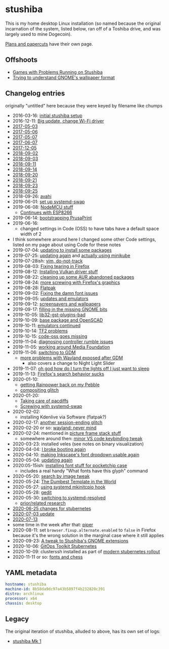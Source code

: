 # stushiba

This is my home desktop Linux installation (so named because the original incarnation of the system, listed below, ran off of a Toshiba drive, and was largely used to mine Dogecoin).

[Plans and papercuts](9yv11-w8dmg-yp984-pfe6y-x68g9) have their own page.

## Offshoots

- [Games with Problems Running on Stushiba](mawap-4ypk1-0vaw7-ye1fx-357ce)
- [Trying to understand GNOME's wallpaper format](sp2gx-gaf00-rj8h9-c68as-5sjw4)

## Changelog entries

originally "untitled" here because they were keyed by filename like chumps

- 2016-03-16: [initial stushiba setup](nm0ss-y34z1-m19jc-ab1q6-epb4k)
- 2016-12-11: [Big update, change Wi-Fi driver](kdch5-c83vr-my9s7-hdxcq-wdbmf)
- [2017-05-03](xwgvm-pcnhj-c68c0-2fxm5-71erp)
- [2017-05-06](axy6e-bqb32-629qs-3v6ky-0wh01)
- [2017-05-07](vpv4b-6x170-gra39-159wf-vkasx)
- [2017-06-07](44haw-y7jwx-4399k-r0bmp-2yv2z)
- [2017-12-05](146z8-bn40b-zm8c7-wfgpf-5m1pp)
- [2018-09-02](4vxj8-e45kh-x590r-av19c-dt8yp)
- [2018-09-03](5nbe1-25rgn-x98pj-xx3qh-mx5cr)
- [2018-09-11](jxqec-pv4av-cd9wm-9h3e2-2ft81)
- [2018-09-14](ayeyx-6pyza-419ax-fcyk4-7krc5)
- [2018-09-20](7g508-1z3e1-q887c-2spxr-0hc3x)
- [2018-09-21](teg46-fe1sa-gy8t8-v3b5z-87z4v)
- [2018-09-23](zt4xn-snmwn-4w9dy-anwac-735tv)
- [2018-09-25](yw23z-cqmd6-4a9q1-w5xee-g8ac1)
- 2018-09-26: [avahi](2kaps-t7y41-yb8k2-yr6x0-vfpms)
- 2019-06-01: [set up systemd-swap](c7wxa-v03pk-4w9nk-a02yb-k37mj)
- 2019-06-08: [NodeMCU stuff](qjmq0-8n0xw-8c81v-vsqhs-85jmd)
  - [Continues with ESP8266](tn2pt-0fmbp-8n9ca-w1367-961je)
- 2019-06-14: [bootstrapping PrusaPrint](y0zxq-9b37m-8s88k-kzmda-45zat)
- 2019-06-16:
  - changed settings in Code (OSS) to have tabs have a default space width of 2
- I think somewhere around here I changed some other Code settings, listed on my page about using Code for these notes
- 2019-07-04: [updating to install some packages](8zjxj-wr440-pm9jk-1kta0-7qnr3)
- 2019-07-25: [updating again](he0e0-fhgwt-wpaws-acjgw-t5c41) and [actually using minikube](zrb4b-qp2zj-0pa6e-7azbg-cfr5f)
- 2019-07-28ish: [vim, do-not-track](2sh7j-34dzk-1j830-cvtgc-t771e)
- 2019-08-03: [Fixing tearing in Firefox](7gdmn-90cj8-g7aqe-8jvf2-wfkge)
- 2019-08-12: [Installing Vulkan driver stuff](p5r97-82c7x-r0a9v-gva4b-7wngq)
- 2019-08-22: [cleaning up some AUR abandoned packages](yf6wt-rk5nd-cpa4j-y3cv6-7021z)
- 2019-08-24: [more screwing with Firefox's graphics](61ahg-ahkzg-asarf-j58mn-rcp8j)
- 2019-08-28: [Flatpak](bve34-berge-4v87j-gsa9p-996w4)
- 2019-09-02: [Fixing the damn font issues](5023e-abv8a-tdaxa-ajjwz-aavg0)
- 2019-09-05: [updates and emulators](188j9-ky1fj-7ba6t-qtm1f-h0s0h)
- 2019-09-12: [screensavers and wallpapers](4xqyr-dachh-ktamc-tx4gq-ty3g9)
- 2019-09-17: [filling in the missing GNOME bits](cgtwa-fzp0f-y59pv-z77xh-1te4m)
- 2019-10-05: [lib32-gst-plugins-bad](fasmz-cx8sd-6x9t7-hz05y-zp4ws)
- 2019-10-09: [base package and OpenSCAD](e43mt-sghpe-y5ak9-e7kny-nqqwe)
- 2019-10-11: [emulators continued](1axm5-fajer-5saer-n2rfy-3142c)
- 2019-10-14: [TF2 problems](f5nrk-ncsf5-tfa11-rrgbf-dxrnd)
- 2019-10-15: [code-oss goes missing](8x3nv-vvtsm-j5avx-vzfg1-ahf06)
- 2019-11-04: [diagnosing controller rumble issues](yfp3e-9m2ek-ms85w-vtfx9-fwfjx)
- 2019-11-05: [working around Media Foundation](zpbk6-q3v4t-rh9zm-2pnd5-b3yrh)
- 2019-11-06: [switching to GDM](b2hex-tjz9w-mj8yj-x50cv-0q9wx)
  - [more problems with Wayland exposed after GDM](m990k-s6ymp-mza2d-yne1s-bch8g)
    - also covers a change to Night Light Slider
- 2019-11-07: [oh god how do I turn the lights off I just want to sleep](xk5v6-vsgh8-rna1x-br7jz-gtf8b)
- 2019-11-13: [Firefox's search behavior sucks](y1d9q-qbryx-maach-ss0dr-f7j4e)
- 2020-01-10:
  - [getting Rainpower back on my Pebble](yrv1m-2cg9n-wnax2-sb35f-rmcc1)
  - [compositing glitch](4yqhg-z7k77-c3awx-dsjg0-ktare)
- 2020-01-20:
  - [Taking care of pacdiffs](xd3qv-r19t8-mpajw-vn2bt-619m7)
  - [Screwing with systemd-swap](wywmh-j8s2r-808fe-j83rd-79g6d)
- 2020-02-02:
  - installing Kdenlive via Software (flatpak?)
- 2020-02-17: [another session-ending glitch](w1msx-k9h11-c6aev-110fr-e8wts)
- 2020-02-20 or so: [wayland: never mind](mayqq-9zgbf-8c896-g7g2p-xnagv)
- 2020-02-24: mentioned in [picture frame stack stuff](kew3z-htsbf-02agy-8yc11-7scrd)
  - somewhere around then: [minor VS code keybinding tweak](1zyzy-8cvv7-4k8dk-cend6-036g7)
- 2020-03-23: installed veles (see notes on binary visualization)
- 2020-04-04: [I broke booting again](x4g4m-z9ggq-r6a89-pr8xh-2gxek)
- 2020-04-10: [making Inkscape's font dropdown usable again](8vpcc-21kk4-w8ats-jmq4w-eg30p)
- 2020-05-04: [updating again](r0qjc-0qwj7-m8aa2-e6ga6-s4yaz)
- 2020:05-15ish: [installing font stuff for pocketchip case](vvhys-vs8gn-mnaw6-45pz2-shpmf)
  - includes a real handy "What fonts have this glyph" command
- 2020-05-20: [search by image tweak](dsj0t-j4j0y-0taf7-tzg1h-ndzm7)
- 2020-05-24: [The Dumbest Template in the World](6kvvc-42hys-bx9kt-16bnj-rgfgk)
- 2020-05-27: [using systemd mkinitcpio hook](0pzjz-j3ccq-aj93q-nk72x-hwtyp)
- 2020-05-28: [gedit](g2c41-m7g9n-wz8bw-av27k-dccw3)
- 2020-05-30: [switching to systemd-resolved](hs8v7-1s5bg-8y8nn-a0e32-gvh8c)
  - [prior/related research](tsmr2-xe7sy-8s91x-5945y-64frj)
- [2020-06-25 changes for stubernetes](1fmg8-mrcfp-9kbmq-9cvrp-2g30t)
- [2020-07-03 update](eapbw-d1m65-ec90a-qv6yr-77p9n)
- [2020-07-13](44z8x-54y9h-4gb1d-pbtqq-gpw03)
- some time in the week after that: [piper](cxsav-1779z-449eb-0cdtv-0b9c4)
- 2020-08-11: set `browser.fixup.alternate.enabled` to `false` in Firefox because it's the wrong solution in the marginal case where it still applies
- 2020-09-23: [A tweak to Stushiba's GNOME extensions](9hv22-p8h6s-mgb92-cm1nc-174re)
- 2020-10-06: [GitOps Toolkit Stubernetes](dy4gp-j3wex-gcbde-9ybdn-gfpcw)
- 2020-10-09: clusterssh installed as part of [modern stubernetes rollout](y6cdb-6fr0x-gna21-xp0g7-3v59y)
- 2020-11-11 or so: [fonts and chess](x8zd9-7m339-4zaak-gg525-zc761)

## YAML metadata

```yaml
hostname: stushiba
machine-id: 8b58da9dc97a43b5897f4b232820c391
distro: archlinux
processor: x64
chassis: desktop
```

## Legacy

The original iteration of stushiba, alluded to above, has its own set of logs:

- [stushiba Mk 1](6kpqj-rkev7-nj8s1-4nbva-m8g4x)
